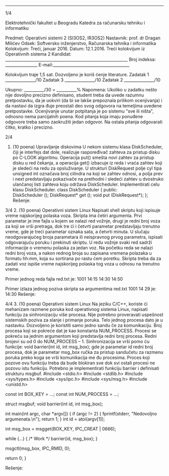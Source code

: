 --------------------------------------------------------------------------------


1/4 
 
Elektrotehnički fakultet u Beogradu 
Katedra za računarsku tehniku i informatiku 
 
Predmet: Operativni sistemi 2 (SI3OS2, IR3OS2) 
Nastavnik:   prof. dr Dragan Milićev 
Odsek: Softversko inženjerstvo, Računarska tehnika i informatika 
Kolokvijum: Treći, januar 2016. 
Datum: 12.1.2016. 
Treći kolokvijum iz Operativnih sistema 2 
Kandidat:
     _____________________________________________________________ 
Broj indeksa: ________________  E-mail:______________________________________ 
 
Kolokvijum traje 1,5 sat. Dozvoljeno je koriš
ćenje literature. 
Zadatak 1 _______________/10   Zadatak 3 _______________/10 
Zadatak 2 _______________/10    
 
Ukupno: __________/30 = __________% 
Napomena:    Ukoliko  u  zadatku  nešto  nije  dovoljno  precizno  definisano,  student  treba  da 
uvede razumnu pretpostavku, da je uokviri (da bi se lakše prepoznala prilikom ocenjivanja) i 
da  nastavi  da  izgra
đuje  preostali  deo  svog  odgovora  na  temeljima  uvedene  pretpostavke. 
Ocenjivanje  unutar  potpitanja  je  po  sistemu  "sve  ili  ništa",  odnosno  nema  parcijalnih  poena. 
Kod  pitanja  koja  imaju  ponuđene  odgovore  treba samo  zaokružiti  jedan  odgovor.  Na  ostala 
pitanja odgovarati 
čitko, kratko i precizno. 
 

2/4 
1. (10 poena) Upravljanje diskovima 
U  nekom  sistemu  klasa 
DiskScheduler, čiji  je  interfejs  dat  dole,  realizuje  raspoređivač 
zahteva  za  pristup  disku  po C-LOOK  algoritmu.  Operacija put()  smešta  novi  zahtev  za 
pristup disku u red 
čekanja, a operacija get() izbacuje iz reda i vraća zahtev koji je sledeći na 
redu  za  opsluživanje.  U  strukturi DiskRequest  polje cyl  tipa unsigned int  označava  broj 
cilindra na koji se zahtev odnosi, a polja prev i next predstavljaju pokazivače na prethodni i 
sledeći zahtev u dvostruko ulančanoj listi zahteva koju održava DiskScheduler. 
Implementirati celu klasu 
DiskScheduler. 
class DiskScheduler { 
public:  
  DiskScheduler (); 
  DiskRequest* get (); 
  void put (DiskRequest*); 
}; 
Rešenje: 
 
 

3/4 
2. (10 poena) Operativni sistem Linux 
Napisati shell  skriptu  koji  ispisuje  vreme  najskorijeg  polaska  voza.  Skripta  ima 
četiri 
argumenta. Prvi parametar je ime fajla u kojem se nalazi red vožnje, drugi je redni broj voza 
za koji se vrši pretraga, dok tre
ći i četvrti parametar predstavljaju trenutno vreme, gde je treći 
parametar  oznaka  sata,  a četvrti  minuta.  U  slučaju  neodgovarajućeg  broja  parametara  ili 
neispravnog prvog parametra, ispisati odgovarajuću poruku i prekinuti skriptu. U redu vožnje 
svaki red sadrži informacije o vremenu polaska za jedan voz. Na početku reda se nalazi redni 
broj  voza,  a  nakon  rednog  broja  su  zapisana  vremena  polazaka  u  formatu  hh:mm,  koja  su 
sortirana po rastu
ćem poretku. Skripta treba da za zadati voz ispiše vreme najskorijeg polaska 
tog voza u odnosu na trenutno vreme. 
 
Primer jednog reda fajla red.txt je: 
1001 14:15 14:30 14:50 
 
Primer izlaza jednog poziva skripta sa argumentima red.txt 1001 14 29 je: 
14:30 
Rešenje: 
 

4/4 
3. (10 poena) Operativni sistem Linux 
Na  jeziku  C/C++,  koriste
ći  mehanizam  razmene  poruka  kod  operativnog  sistema Linux, 
napisati   funkciju   za   sinhronizaciju   više   procesa.   Nije   potrebno   proveravati   uspešnost 
sistemskih  poziva  za  slanje  i  primanje  poruka.  Telo  jednog  procesa  dato  je  u  nastavku. 
Dozvoljeno je koristiti samo jedno sandu
če za komunikaciju. Broj procesa koji se pokreće dat 
je kao konstanta NUM_PROCESS. Procesi se pokreću sa jednim argumentom koji predstavlja 
redni broj procesa. Redni brojevi su od 0 do NUM_PROCESS – 1. 
Sinhronizacija se vrši pomo
ću funkcije: 
void barrier(int id, int msg_box); 
gde je parametar id redni broj procesa, dok je parametar msg_box ručka za pristup sandučetu 
za razmenu poruka preko koga se vrši komunikacija me
đu procesima. Proces koji pozove ovu 
funkciju treba da bude blokiran sve dok svi ostali procesi ne pozovu istu funkciju. 
Potrebno je implementirati funkciju barrier i definisati strukturu msgbuf. 
#include <stdio.h> 
#include <stdlib.h> 
#include <sys/types.h> 
#include <sys/ipc.h> 
#include <sys/msg.h> 
#include <unistd.h> 
 
const int BOX_KEY = ...; 
const int NUM_PROCESS = ...; 
 
struct msgbuf; 
void barrier(int id, int msg_box); 
 
int main(int argc, char *argv[]) 
{ 
  if (argc != 2) { 
    fprintf(stderr, "Nedovoljno argumenata.\n"); 
    return 1; 
  } 
  int id = atoi(argv[1]); 
 
  int msg_box = msgget(BOX_KEY, IPC_CREAT | 0666); 
 
  while (...) { 
    /* Work */ 
    barrier(id, msg_box); 
  } 
 
  msgctl(msg_box, IPC_RMID, 0); 
 
  return 0; 
}
 
Rešenje: 